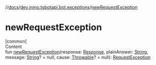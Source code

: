 //[docs](../../index.md)/[dev.inmo.tgbotapi.bot.exceptions](index.md)/[newRequestException](new-request-exception.md)



# newRequestException  
[common]  
Content  
fun [newRequestException](new-request-exception.md)(response: [Response](../dev.inmo.tgbotapi.types/-response/index.md), plainAnswer: [String](https://kotlinlang.org/api/latest/jvm/stdlib/kotlin/-string/index.html), message: [String](https://kotlinlang.org/api/latest/jvm/stdlib/kotlin/-string/index.html)? = null, cause: [Throwable](https://kotlinlang.org/api/latest/jvm/stdlib/kotlin/-throwable/index.html)? = null): [RequestException](-request-exception/index.md)  



